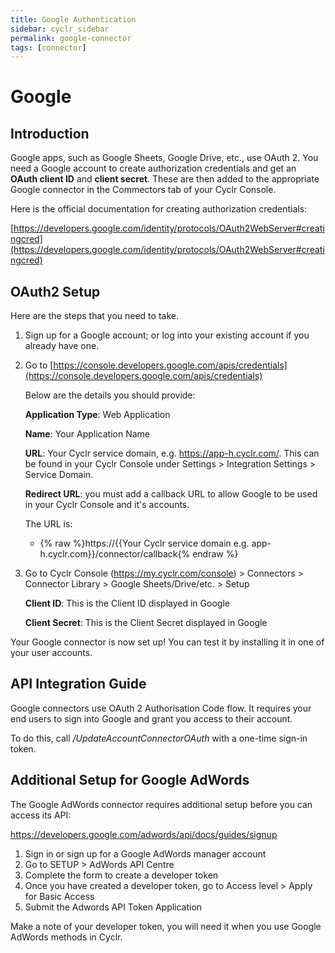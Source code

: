 ```yaml
---
title: Google Authentication
sidebar: cyclr_sidebar
permalink: google-connector
tags: [connector]
---
```


# Google #

Introduction
------------

Google apps, such as Google Sheets, Google Drive, etc., use OAuth 2. You need a Google account to create authorization credentials and get an **OAuth client ID** and **client secret**.  These are then added to the appropriate Google connector in the Commectors tab of your Cyclr Console.

Here is the official documentation for creating authorization credentials:

[https://developers.google.com/identity/protocols/OAuth2WebServer#creatingcred](https://developers.google.com/identity/protocols/OAuth2WebServer#creatingcred)

OAuth2 Setup
------------

Here are the steps that you need to take.

1. Sign up for a Google account; or log into your existing account if you already have one.
2. Go to [https://console.developers.google.com/apis/credentials](https://console.developers.google.com/apis/credentials)

    Below are the details you should provide:

    **Application Type**: Web Application

    **Name**: Your Application Name

    **URL**: Your Cyclr service domain, e.g. https://app-h.cyclr.com/. This can be found in your Cyclr Console under Settings > Integration Settings > Service Domain.

    **Redirect URL**: you must add a callback URL to allow Google to be used in your Cyclr Console and it's accounts.

    The URL is:
    
    * {% raw %}https://{{Your Cyclr service domain e.g. app-h.cyclr.com}}/connector/callback{% endraw %}

3. Go to Cyclr Console (https://my.cyclr.com/console) > Connectors > Connector Library > Google Sheets/Drive/etc. > Setup

    **Client ID**: This is the Client ID displayed in Google

    **Client Secret**: This is the Client Secret displayed in Google

Your Google connector is now set up! You can test it by installing it in one of your user accounts.

API Integration Guide
---------------------

Google connectors use OAuth 2 Authorisation Code flow. It requires your end users to sign into Google and grant you access to their account.

To do this, call _/UpdateAccountConnectorOAuth_ with a one-time sign-in token.

Additional Setup for Google AdWords
-----------------------------------

The Google AdWords connector requires additional setup before you can access its API:

https://developers.google.com/adwords/api/docs/guides/signup

1.  Sign in or sign up for a Google AdWords manager account
2.  Go to SETUP > AdWords API Centre
3.  Complete the form to create a developer token
4.  Once you have created a developer token, go to Access level > Apply for Basic Access
5.  Submit the Adwords API Token Application

Make a note of your developer token, you will need it when you use Google AdWords methods in Cyclr.
